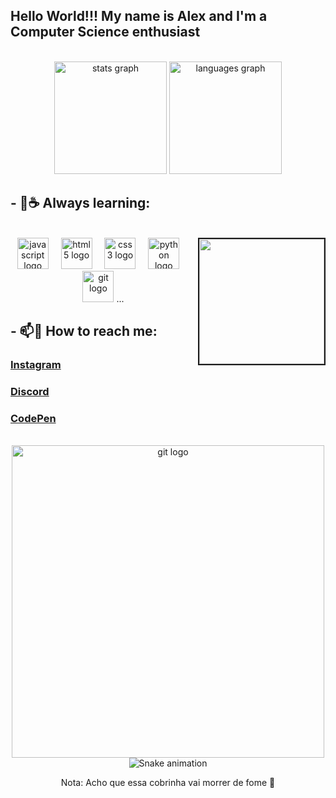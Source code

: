 ## Hello World!!! My name is Alex and I'm a Computer Science enthusiast

<br>

<div align="center">
  <img src="https://github-readme-stats.vercel.app/api?username=sans-script&hide_title=false&hide_rank=false&show_icons=true&include_all_commits=true&count_private=true&disable_animations=false&theme=github_dark&locale=en&hide_border=false"  height="180" alt="stats graph"  />
  <img src="https://github-readme-stats.vercel.app/api/top-langs?username=sans-script&locale=en&hide_title=false&layout=compact&card_width=320&langs_count=5&theme=github_dark&hide_border=false" height="180" alt="languages graph" />
</div>

## - 🌱☕ Always learning:

<br>

<img align="right" border="2px"  width="200" height="200" src="https://i.imgflip.com/89vrb6.gif"/>

<div align="center">
  <img src="https://cdn.jsdelivr.net/gh/devicons/devicon/icons/javascript/javascript-original.svg" height="50" alt="javascript logo"/>
  <img width="12" />
  <img src="https://cdn.jsdelivr.net/gh/devicons/devicon/icons/html5/html5-original.svg" height="50" alt="html5 logo"/>
  <img width="12" />
  <img src="https://cdn.jsdelivr.net/gh/devicons/devicon/icons/css3/css3-original.svg" height="50" alt="css3 logo"/>
  <img width="12" />
  <img src="https://cdn.jsdelivr.net/gh/devicons/devicon/icons/python/python-original.svg" height="50" alt="python logo"/>
  <img width="12" />
  <img src="https://cdn.jsdelivr.net/gh/devicons/devicon/icons/git/git-original.svg" height="50" alt="git logo"/>
  ... 
</div>

## - 📫🔗 How to reach me:

### [Instagram](https://www.instagram.com/_sans.alex) 
### [Discord](https://discord.gg/5SARbGrNpP)
### [CodePen](https://codepen.io/sans-script)

<br>

<div align="center">

 <img src="https://spotify-github-profile.vercel.app/api/view?uid=ap0b5ngrzs5bzl771j7gx64dz&cover_image=true&theme=novatorem&show_offline=true&background_color=000000&interchange=false&bar_color=1eff00&bar_color_cover=false)](https://github.com/kittinan/spotify-github-profile" width="500" alt="git logo"/>

</div>

<div align="center">
  <img src="https://raw.githubusercontent.com/sans-script/sans-script/output/snake.svg" alt="Snake animation"/>
  <p>Nota: Acho que essa cobrinha vai morrer de fome 🫠</p>
</div>

